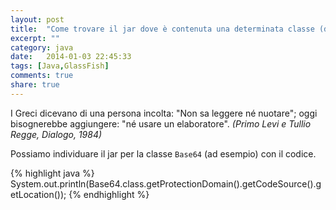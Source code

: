 ```yaml
---
layout: post
title:  "Come trovare il jar dove è contenuta una determinata classe (deployed in GlassFish)."
excerpt: ""
category: java
date:   2014-01-03 22:45:33
tags: [Java,GlassFish]
comments: true
share: true
---
```


I Greci dicevano di una persona incolta: "Non sa leggere né nuotare"; oggi bisognerebbe aggiungere: "né usare un elaboratore".
*(Primo Levi e Tullio Regge, Dialogo, 1984)*

Possiamo individuare il jar per la classe `Base64` (ad esempio) con il codice.

{% highlight java %}
System.out.println(Base64.class.getProtectionDomain().getCodeSource().getLocation());
{% endhighlight %}

